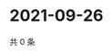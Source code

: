 # 2021-09-26

共 0 条

<!-- BEGIN WEIBO -->
<!-- 最后更新时间 Sun Sep 26 2021 16:15:16 GMT+0800 (China Standard Time) -->

<!-- END WEIBO -->
